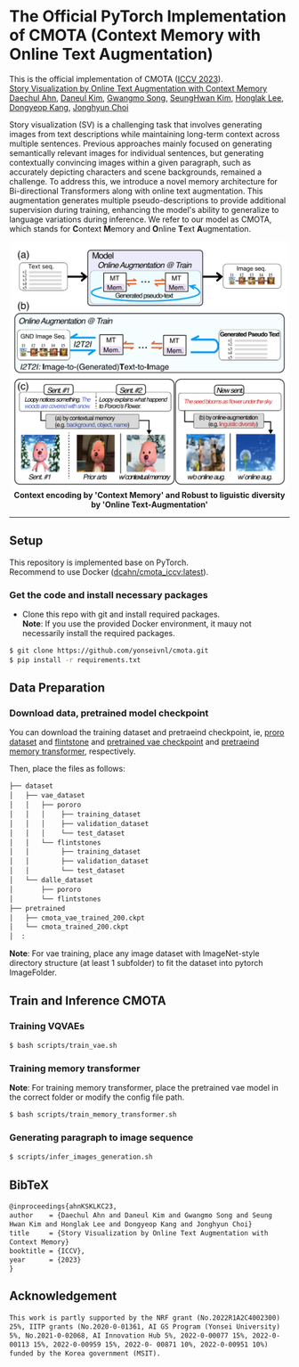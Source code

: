 # The Official PyTorch Implementation of CMOTA (Context Memory with Online Text Augmentation)

This is the official implementation of CMOTA ([ICCV 2023](https://iccv2023.thecvf.com)). <br>
[Story Visualization by Online Text Augmentation with Context Memory](https://dcahn12.github.io/projects/CMOTA/) <br>
[Daechul Ahn](https://dcahn12.github.io), [Daneul Kim](https://carpedkm.github.io), [Gwangmo Song](), [SeungHwan Kim](https://kr.linkedin.com/in/seung-hwan-kim-72464680/en), [Honglak Lee](https://web.eecs.umich.edu/~honglak/), [Dongyeop Kang](https://dykang.github.io), [Jonghyun Choi](https://ppolon.github.io) <br>

Story visualization (SV) is a challenging task that involves generating images from text descriptions while maintaining long-term context across multiple sentences. Previous approaches mainly focused on generating semantically relevant images for individual sentences, but generating contextually convincing images within a given paragraph, such as accurately depicting characters and scene backgrounds, remained a challenge. To address this, we introduce a novel memory architecture for Bi-directional Transformers along with online text augmentation. This augmentation generates multiple pseudo-descriptions to provide additional supervision during training, enhancing the model's ability to generalize to language variations during inference. We refer to our model as CMOTA, which stands for <b>C</b>ontext <b>M</b>emory and <b>O</b>nline <b>T</b>ext <b>A</b>ugmentation.

<p style="text-align: center;">
<img src="assets/CMOTA.jpg" alt="CMOTA" width="500"> <br>
<b>Context encoding by 'Context Memory' and Robust to liguistic diversity by 'Online Text-Augmentation'</b> <br>
</p>

---
## Setup
This repository is implemented base on PyTorch. <br>
Recommend to use Docker ([dcahn/cmota_iccv:latest](https://hub.docker.com/repository/docker/dcahn/cmota_iccv/general)). <br>

### Get the code and install necessary packages
- Clone this repo with git and install required packages. <br>
**Note**: If you use the provided Docker environment, it mauy not necessarily install the required packages. <br>
```bash
$ git clone https://github.com/yonseivnl/cmota.git
$ pip install -r requirements.txt
```

## Data Preparation
### Download data, pretrained model checkpoint
You can download the training dataset and pretraeind checkpoint, ie, [proro dataset]() and [flintstone]() and [pretrained vae checkpoint](https://drive.google.com/file/d/1fugkyU8-tKKHQPr7NALliCjrdT9vJj5y/view?usp=share_link) and [pretraeind memory transformer](https://drive.google.com/file/d/1KNbtw3Qe_rWzyWaB1vvA7jh2-hOKIHZN/view?usp=share_link), respectively. <br>

Then, place the files as follows:
```bash
├── dataset
│   ├── vae_dataset
│   │   ├── pororo
│   │   │    ├── training_dataset
│   │   │    ├── validation_dataset
│   │   │    └── test_dataset
│   │   └── flintstones
│   │        ├── training_dataset
│   │        ├── validation_dataset
│   │        └── test_dataset 
│   └── dalle_dataset
│       ├── pororo
│       └── flintstones
├── pretrained
│   ├── cmota_vae_trained_200.ckpt
│   └── cmota_trained_200.ckpt
│  :
```
**Note**: For vae training, place any image dataset with ImageNet-style directory structure (at least 1 subfolder) to fit the dataset into pytorch ImageFolder.

## Train and Inference CMOTA
### Training VQVAEs
```bash
$ bash scripts/train_vae.sh
```

### Training memory transformer
**Note**: For training memory transformer, place the pretrained vae model in the correct folder or modify the config file path.
```bash
$ bash scripts/train_memory_transformer.sh
```

### Generating paragraph to image sequence
```bash
$ scripts/infer_images_generation.sh
```



## BibTeX
```
@inproceedings{ahnKSKLKC23,
author    = {Daechul Ahn and Daneul Kim and Gwangmo Song and Seung Hwan Kim and Honglak Lee and Dongyeop Kang and Jonghyun Choi}
title     = {Story Visualization by Online Text Augmentation with Context Memory}
booktitle = {ICCV}, 
year      = {2023}
}
```

## Acknowledgement
```
This work is partly supported by the NRF grant (No.2022R1A2C4002300) 25%, IITP grants (No.2020-0-01361, AI GS Program (Yonsei University) 5%, No.2021-0-02068, AI Innovation Hub 5%, 2022-0-00077 15%, 2022-0-00113 15%, 2022-0-00959 15%, 2022-0- 00871 10%, 2022-0-00951 10%) funded by the Korea government (MSIT).
```

